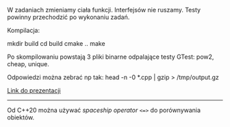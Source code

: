 W zadaniach zmieniamy ciała funkcji. Interfejsów nie ruszamy. Testy powinny przechodzić po wykonaniu zadań.

Kompilacja:

mkdir build
cd build
cmake ..
make

Po skompilowaniu powstają 3 pliki binarne odpalające testy GTest: pow2, cheap, unique.

Odpowiedzi można zebrać np tak:
head -n -0 *.cpp | gzip > /tmp/output.gz

[Link do prezentacji](https://nokia.v92.pl/stl/)

___
Od C++20 można używać _spaceship operator_ `<=>` do porównywania obiektów. 
